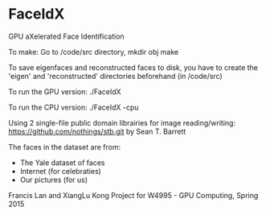 # FaceIdX
GPU aXelerated Face Identification

To make:
Go to /code/src directory,
mkdir obj
make

To save eigenfaces and reconstructed faces to disk, you have to create the
'eigen' and 'reconstructed' directories beforehand (in /code/src)

To run the GPU version:
./FaceIdX

To run the CPU version:
./FaceIdX -cpu

Using 2 single-file public domain librairies for image reading/writing:
https://github.com/nothings/stb.git by Sean T. Barrett

The faces in the dataset are from:
- The Yale dataset of faces
- Internet (for celebraties)
- Our pictures (for us)

Francis Lan and XiangLu Kong
Project for W4995 - GPU Computing, Spring 2015
